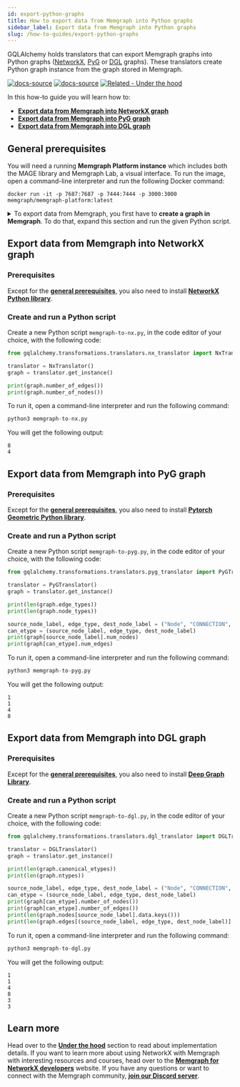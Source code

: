 ```yaml
---
id: export-python-graphs
title: How to export data from Memgraph into Python graphs
sidebar_label: Export data from Memgraph into Python graphs
slug: /how-to-guides/export-python-graphs
---
```


GQLAlchemy holds translators that can export Memgraph graphs into Python graphs ([NetworkX](https://networkx.org/), [PyG](https://pytorch-geometric.readthedocs.io/en/latest/) or [DGL](https://www.dgl.ai/) graphs). These translators create Python graph instance from the graph stored in Memgraph. 

[![docs-source](https://img.shields.io/badge/source-examples-FB6E00?logo=github&style=for-the-badge)](https://github.com/memgraph/gqlalchemy/tree/main/tests/transformations/translators)
[![docs-source](https://img.shields.io/badge/source-translators-FB6E00?logo=github&style=for-the-badge)](https://github.com/memgraph/gqlalchemy/tree/main/gqlalchemy/transformations/translators)
[![Related - Under the
hood](https://img.shields.io/static/v1?label=Related&message=Under%20the%20hood&color=orange&style=for-the-badge)](/under-the-hood/python-graph-translators.md)

In this how-to guide you will learn how to:
- [**Export data from Memgraph into NetworkX graph**](#export-data-from-memgraph-into-networkx-graph)
- [**Export data from Memgraph into PyG graph**](#import-pyg-graph-into-memgraph)
- [**Export data from Memgraph into DGL graph**](#import-dgl-graph-into-memgraph)

## General prerequisites
You will need a running **Memgraph Platform instance** which includes both the MAGE library and Memgraph Lab, a visual interface. To run the image, open a command-line interpreter and run the following Docker command:

```
docker run -it -p 7687:7687 -p 7444:7444 -p 3000:3000 memgraph/memgraph-platform:latest
```

<details>
<summary>To export data from Memgraph, you first have to <b>create a graph in Memgraph</b>. To do that, expand this section and run the given Python script.</summary>

```python
from gqlalchemy import Memgraph

memgraph = Memgraph()
memgraph.drop_database()

queries = []
queries.append(f"CREATE (m:Node {{id: 1, num: 80, edem: 30, lst: [2, 3, 3, 2]}})")
queries.append(f"CREATE (m:Node {{id: 2, num: 91, edem: 32, lst: [2, 2, 3, 3]}})")
queries.append(
    f"CREATE (m:Node {{id: 3, num: 100, edem: 34, lst: [3, 2, 2, 3, 4, 4]}})"
)
queries.append(f"CREATE (m:Node {{id: 4, num: 12, edem: 34, lst: [2, 2, 2, 3, 5, 5]}})")
queries.append(
    f"MATCH (n:Node {{id: 1}}), (m:Node {{id: 2}}) CREATE (n)-[r:CONNECTION {{edge_id: 1, edge_num: 99, edge_edem: 12, edge_lst: [0, 1, 0, 1, 0, 1, 0, 1]}}]->(m)"
)
queries.append(
    f"MATCH (n:Node {{id: 2}}), (m:Node {{id: 3}}) CREATE (n)-[r:CONNECTION {{edge_id: 2, edge_num: 99, edge_edem: 12, edge_lst: [0, 1, 0, 1]}}]->(m)"
)
queries.append(
    f"MATCH (n:Node {{id: 3}}), (m:Node {{id: 4}}) CREATE (n)-[r:CONNECTION {{edge_id: 3, edge_num: 99, edge_edem: 12, edge_lst: [1, 0, 1, 0, 1, 0, 1]}}]->(m)"
)
queries.append(
    f"MATCH (n:Node {{id: 4}}), (m:Node {{id: 1}}) CREATE (n)-[r:CONNECTION {{edge_id: 4, edge_num: 99, edge_edem: 12, edge_lst: [0, 1, 0, 1]}}]->(m)"
)
queries.append(
    f"MATCH (n:Node {{id: 1}}), (m:Node {{id: 3}}) CREATE (n)-[r:CONNECTION {{edge_id: 5, edge_num: 99, edge_edem: 12, edge_lst: [0, 1, 0, 1]}}]->(m)"
)
queries.append(
    f"MATCH (n:Node {{id: 2}}), (m:Node {{id: 4}}) CREATE (n)-[r:CONNECTION {{edge_id: 6, edge_num: 99, edge_edem: 12, edge_lst: [0, 1, 0, 1, 0, 0]}}]->(m)"
)
queries.append(
    f"MATCH (n:Node {{id: 4}}), (m:Node {{id: 2}}) CREATE (n)-[r:CONNECTION {{edge_id: 7, edge_num: 99, edge_edem: 12, edge_lst: [1, 1, 0, 0, 1, 1, 0, 1]}}]->(m)"
)
queries.append(
    f"MATCH (n:Node {{id: 3}}), (m:Node {{id: 1}}) CREATE (n)-[r:CONNECTION {{edge_id: 8, edge_num: 99, edge_edem: 12, edge_lst: [0, 1, 0, 1]}}]->(m)"
)

for query in queries:
    memgraph.execute(query)
```

</details>

## Export data from Memgraph into NetworkX graph

### Prerequisites

Except for the [**general prerequisites**](#general-prerequisites), you also need to install [**NetworkX Python library**](https://pypi.org/project/networkx/).

### Create and run a Python script

Create a new Python script `memgraph-to-nx.py`, in the code editor of your choice, with the following code:

```python
from gqlalchemy.transformations.translators.nx_translator import NxTranslator

translator = NxTranslator()
graph = translator.get_instance()

print(graph.number_of_edges())
print(graph.number_of_nodes())
```

To run it, open a command-line interpreter and run the following command:

```python
python3 memgraph-to-nx.py
```

You will get the following output:
```
8
4
```

## Export data from Memgraph into PyG graph

### Prerequisites

Except for the [**general prerequisites**](#general-prerequisites), you also need to install [**Pytorch Geometric Python library**](https://pytorch-geometric.readthedocs.io/en/latest/install/installation.html).

### Create and run a Python script

Create a new Python script `memgraph-to-pyg.py`, in the code editor of your choice, with the following code:

```python
from gqlalchemy.transformations.translators.pyg_translator import PyGTranslator

translator = PyGTranslator()
graph = translator.get_instance()

print(len(graph.edge_types))
print(len(graph.node_types))

source_node_label, edge_type, dest_node_label = ("Node", "CONNECTION", "Node")
can_etype = (source_node_label, edge_type, dest_node_label)
print(graph[source_node_label].num_nodes)
print(graph[can_etype].num_edges)
```

To run it, open a command-line interpreter and run the following command:

```python
python3 memgraph-to-pyg.py
```

You will get the following output:
```
1
1
4
8
```


## Export data from Memgraph into DGL graph

### Prerequisites

Except for the [**general prerequisites**](#general-prerequisites), you also need to install [**Deep Graph Library**](https://www.dgl.ai/pages/start.html).

### Create and run a Python script

Create a new Python script `memgraph-to-dgl.py`, in the code editor of your choice, with the following code:

```python
from gqlalchemy.transformations.translators.dgl_translator import DGLTranslator

translator = DGLTranslator()
graph = translator.get_instance()

print(len(graph.canonical_etypes))
print(len(graph.ntypes))

source_node_label, edge_type, dest_node_label = ("Node", "CONNECTION", "Node")
can_etype = (source_node_label, edge_type, dest_node_label)
print(graph[can_etype].number_of_nodes())
print(graph[can_etype].number_of_edges())
print(len(graph.nodes[source_node_label].data.keys()))
print(len(graph.edges[(source_node_label, edge_type, dest_node_label)].data.keys()))
```

To run it, open a command-line interpreter and run the following command:

```python
python3 memgraph-to-dgl.py
```

You will get the following output:
```
1
1
4
8
3
3
```

## Learn more

Head over to the [**Under the hood**](/gqlalchemy/under-the-hood/python-graph-translators) section to read about implementation details. If you want to learn more about using NetworkX with Memgraph with interesting resources and courses, head over to the [**Memgraph for NetworkX developers**](https://memgraph.com/memgraph-for-networkx?utm_source=docs&utm_medium=referral&utm_campaign=networkx_ppp&utm_term=docsgqla%2Bhowto&utm_content=textlink) website. If you have any questions or want to connect with the Memgraph community, [**join our Discord server**](https://www.discord.gg/memgraph).
